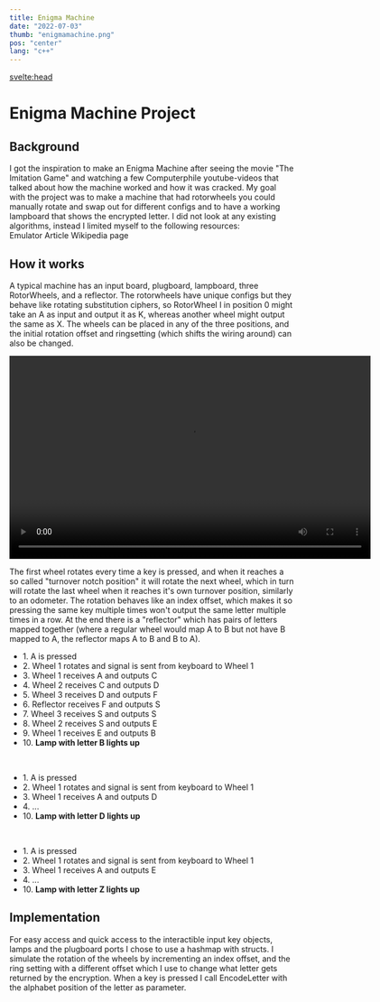 ```yaml
---
title: Enigma Machine
date: "2022-07-03"
thumb: "enigmamachine.png"
pos: "center"
lang: "c++"
---
```


<script>
    import Collapse from "$components/Collapse.svelte";
    import EnigmaStruct from "$snippets/enigmastruct.md";
    import RotorEncryption from "$snippets/rotorencryption.md";
    import EnigmaEncryption from "$snippets/enigmaencryption.md";
    import ButtonLink from "$components/ButtonLink.svelte";
</script>

<svelte:head>
<title>DavidB | Enigma Machine</title>
</svelte:head>

# Enigma Machine Project
<section>

## Background
I got the inspiration to make an Enigma Machine after seeing the movie "The Imitation Game" and watching a few Computerphile youtube-videos that talked about how the machine worked and how it was cracked. My goal with the project was to make a machine that had rotorwheels you could manually rotate and swap out for different configs and to have a working lampboard that shows the encrypted letter. I did not look at any existing algorithms, instead I limited myself to the following resources:
<br>
<ButtonLink href="https://www.101computing.net/enigma-machine-emulator/">
    Emulator
</ButtonLink>
<ButtonLink href="https://www.ciphermachinesandcryptology.com/en/enigmatech.htm">
    Article
</ButtonLink>
<ButtonLink href="https://en.wikipedia.org/wiki/Enigma_rotor_details">
    Wikipedia page
</ButtonLink>

</section>

<section>

## How it works
A typical machine has an input board, plugboard, lampboard, three RotorWheels, and a reflector. The rotorwheels have unique configs but they behave like rotating substitution ciphers, so RotorWheel I in position 0 might take an A as input and output it as K, whereas another wheel might output the same as X. The wheels can be placed in any of the three positions, and the initial rotation offset and ringsetting (which shifts the wiring around) can also be changed.

<video width="640" height="360" controls>
  <source src="/projectmedia/enigmamachine_rotorwheel.mp4" type="video/mp4">
  Your browser does not support the video tag.
</video>

The first wheel rotates every time a key is pressed, and when it reaches a so called "turnover notch position" it will rotate the next wheel, which in turn will rotate the last wheel when it reaches it's own turnover position, similarly to an odometer. The rotation behaves like an index offset, which makes it so pressing the same key multiple times won't output the same letter multiple times in a row. At the end there is a "reflector" which has pairs of letters mapped together (where a regular wheel would map A to B but not have B mapped to A, the reflector maps A to B and B to A).


<Collapse title="Encryption example step by step">

- 1\. A is pressed
- 2\. Wheel 1 rotates and signal is sent from keyboard to Wheel 1
- 3\. Wheel 1 receives A and outputs C
- 4\. Wheel 2 receives C and outputs D
- 5\. Wheel 3 receives D and outputs F
- 6\. Reflector receives F and outputs S
- 7\. Wheel 3 receives S and outputs S
- 8\. Wheel 2 receives S and outputs E
- 9\. Wheel 1 receives E and outputs B
- 10\. **Lamp with letter B lights up**

<br>

- 1\. A is pressed
- 2\. Wheel 1 rotates and signal is sent from keyboard to Wheel 1
- 3\. Wheel 1 receives A and outputs D
- 4\. ...
- 10\. **Lamp with letter D lights up**

<br>

- 1\. A is pressed
- 2\. Wheel 1 rotates and signal is sent from keyboard to Wheel 1
- 3\. Wheel 1 receives A and outputs E
- 4\. ...
- 10\. **Lamp with letter Z lights up**

</Collapse>

## Implementation
For easy access and quick access to the interactible input key objects, lamps and the plugboard ports I chose to use a hashmap with structs.
I simulate the rotation of the wheels by incrementing an index offset, and the ring setting with a different offset which I use to change what letter gets returned by the encryption.
When a key is pressed I call EncodeLetter with the alphabet position of the letter as parameter. 
<Collapse title="EnigmaComponents struct">

<EnigmaStruct />

</Collapse>

<Collapse title="Individual Rotor encryption">

<RotorEncryption />
</Collapse>

<Collapse title="Machine encryption">

<EnigmaEncryption />

</Collapse>

</section>